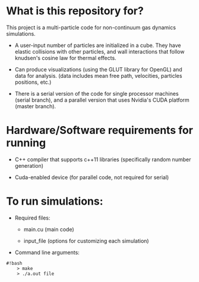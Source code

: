 # What is this repository for? 

This project is a multi-particle code for non-continuum gas dynamics simulations. 

* A user-input number of particles are initialized in a cube. 
They have elastic collisions with other particles, and wall interactions that 
follow knudsen's cosine law for thermal effects. 

* Can produce visualizations (using the GLUT library for OpenGL) and data for analysis. 
(data includes mean free path, velocities, particles positions, etc.)

* There is a serial version of the code for single processor machines (serial branch), 
and a parallel version that uses Nvidia's CUDA platform (master branch). 

# Hardware/Software requirements for running 

* C++ compiler that supports c++11 libraries (specifically random number generation)

* Cuda-enabled device (for parallel code, not required for serial)

# To run simulations:
* Required files: 

    * main.cu (main code)

    * input_file (options for customizing each simulation)

* Command line arguments: 
```
#!bash
    > make
    > ./a.out file
```
